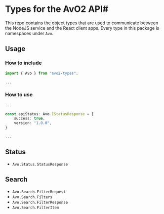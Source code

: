 # Types for the AvO2 API#

This repo contains the object types that are used to communicate between the NodeJS service and the React client apps.
Every type in this package is namespaces under `Avo`.

## Usage ##

### How to include ###

```typescript
import { Avo } from "avo2-types";

...
```

### How to use ###

```typescript
...

const apiStatus: Avo.IStatusResponse = {
    success: true,
    version: "1.0.0",
}

...
```

## Status ##

* `Avo.Status.StatusResponse`

## Search ##

* `Avo.Search.FilterRequest`
* `Avo.Search.Filters`
* `Avo.Search.FilterResponse`
* `Avo.Search.FilterItem`
